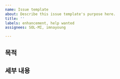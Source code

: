 ```yaml
---
name: Issue template
about: Describe this issue template's purpose here.
title: ''
labels: enhancement, help wanted
assignees: SOL-MI, imnayoung

---
```


## 목적


## 세부 내용
